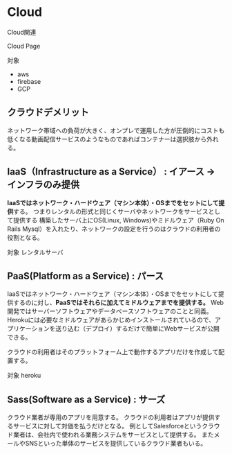 # Cloud

Cloud関連

Cloud Page

対象

- aws
- firebase
- GCP

## クラウドデメリット

ネットワーク帯域への負荷が大きく、オンプレで運用した方が圧倒的にコストも低くなる動画配信サービスのようなものであればコンテナーは選択肢から外れる。


## IaaS（Infrastructure as a Service） : イアース → インフラのみ提供

**IaaSではネットワーク・ハードウェア（マシン本体）・OSまでをセットにして提供**する。
つまりレンタルの形式と同じくサーバやネットワークをサービスとして提供する
構築したサーバ上にOS(Linux, Windows)やミドルウェア（Ruby On Rails Mysql）を入れたり、ネットワークの設定を行うのはクラウドの利用者の役割となる。

対象
レンタルサーバ

## PaaS(Platform as a Service) : パース

IaaSではネットワーク・ハードウェア（マシン本体）・OSまでをセットにして提供するのに対し、**PaaSではそれらに加えてミドルウェアまでを提供する。**
Web開発ではサーバーソフトウェアやデータベースソフトウェアのことと同義。
Herokuには必要なミドルウェアがあらかじめインストールされているので、アプリケーションを送り込む（デプロイ）するだけで簡単にWebサービスが公開できる。

クラウドの利用者はそのプラットフォーム上で動作するアプリだけを作成して配置する。

対象
heroku

## Sass(Software as a Service) : サーズ

クラウド業者が専用のアプリを用意する。
クラウドの利用者はアプリが提供するサービスに対して対価を払うだけとなる。
例としてSalesforceというクラウド業者は、会社内で使われる業務システムをサービスとして提供する。
またメールやSNSといった単体のサービスを提供しているクラウド業者もいる。
